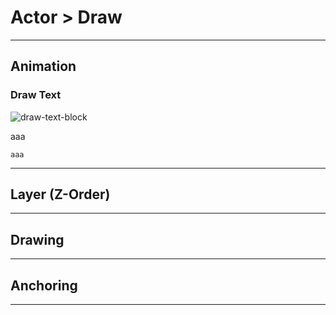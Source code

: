 # Actor > Draw

***

## Animation

### Draw Text

![draw-text-block](http://static.stencyl.com/pedia2/block-images/9%20-%20Drawing/0%20-%20Drawing/draw-text.png)

aaa

```
aaa
```

***

## Layer (Z-Order)

***

## Drawing

***

## Anchoring

***
